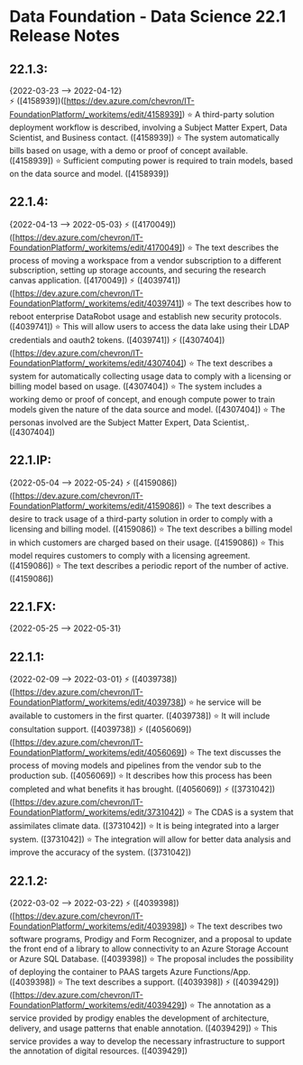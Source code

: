 # Data Foundation - Data Science 22.1 Release Notes
## 22.1.3:
{2022-03-23 --> 2022-04-12}\
	⚡ ([4158939])([https://dev.azure.com/chevron/IT-FoundationPlatform/_workitems/edit/4158939])
	⭐ A third-party solution deployment workflow is described, involving a Subject Matter Expert, Data Scientist, and Business contact. ([4158939])
	⭐ The system automatically bills based on usage, with a demo or proof of concept available. ([4158939])
	⭐ Sufficient computing power is required to train models, based on the data source and model. ([4158939])
## 22.1.4:
{2022-04-13 --> 2022-05-03}
	⚡ ([4170049])([https://dev.azure.com/chevron/IT-FoundationPlatform/_workitems/edit/4170049])
	⭐ The text describes the process of moving a workspace from a vendor subscription to a different subscription, setting up storage accounts, and securing the research canvas application. ([4170049])
	⚡ ([4039741])([https://dev.azure.com/chevron/IT-FoundationPlatform/_workitems/edit/4039741])
	⭐ The text describes how to reboot enterprise DataRobot usage and establish new security protocols. ([4039741])
	⭐ This will allow users to access the data lake using their LDAP credentials and oauth2 tokens. ([4039741])
	⚡ ([4307404])([https://dev.azure.com/chevron/IT-FoundationPlatform/_workitems/edit/4307404])
	⭐ The text describes a system for automatically collecting usage data to comply with a licensing or billing model based on usage. ([4307404])
	⭐ The system includes a working demo or proof of concept, and enough compute power to train models given the nature of the data source and model. ([4307404])
	⭐ The personas involved are the Subject Matter Expert, Data Scientist,. ([4307404])
## 22.1.IP:
{2022-05-04 --> 2022-05-24}
	⚡ ([4159086])([https://dev.azure.com/chevron/IT-FoundationPlatform/_workitems/edit/4159086])
	⭐ The text describes a desire to track usage of a third-party solution in order to comply with a licensing and billing model. ([4159086])
	⭐ The text describes a billing model in which customers are charged based on their usage. ([4159086])
	⭐ This model requires customers to comply with a licensing agreement. ([4159086])
	⭐ The text describes a periodic report of the number of active. ([4159086])
## 22.1.FX:
{2022-05-25 --> 2022-05-31}
## 22.1.1:
{2022-02-09 --> 2022-03-01}
	⚡ ([4039738])([https://dev.azure.com/chevron/IT-FoundationPlatform/_workitems/edit/4039738])
	⭐ he service will be available to customers in the first quarter. ([4039738])
	⭐ It will include consultation support. ([4039738])
	⚡ ([4056069])([https://dev.azure.com/chevron/IT-FoundationPlatform/_workitems/edit/4056069])
	⭐ The text discusses the process of moving models and pipelines from the vendor sub to the production sub. ([4056069])
	⭐ It describes how this process has been completed and what benefits it has brought. ([4056069])
	⚡ ([3731042])([https://dev.azure.com/chevron/IT-FoundationPlatform/_workitems/edit/3731042])
	⭐ The CDAS is a system that assimilates climate data. ([3731042])
	⭐ It is being integrated into a larger system. ([3731042])
	⭐ The integration will allow for better data analysis and improve the accuracy of the system. ([3731042])
## 22.1.2:
{2022-03-02 --> 2022-03-22}
	⚡ ([4039398])([https://dev.azure.com/chevron/IT-FoundationPlatform/_workitems/edit/4039398])
	⭐ The text describes two software programs, Prodigy and Form Recognizer, and a proposal to update the front end of a library to allow connectivity to an Azure Storage Account or Azure SQL Database. ([4039398])
	⭐ The proposal includes the possibility of deploying the container to PAAS targets Azure Functions/App. ([4039398])
	⭐ The text describes a support. ([4039398])
	⚡ ([4039429])([https://dev.azure.com/chevron/IT-FoundationPlatform/_workitems/edit/4039429])
	⭐ The annotation as a service provided by prodigy enables the development of architecture, delivery, and usage patterns that enable annotation. ([4039429])
	⭐ This service provides a way to develop the necessary infrastructure to support the annotation of digital resources. ([4039429])
